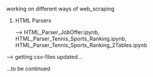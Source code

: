 working on different ways of web_scraping

1. HTML Parsers

    --> HTML_Parser_JobOffer.ipynb,
        HTML_Parser_Tennis_Sports_Ranking.ipynb, HTML_Parser_Tennis_Sports_Ranking_2Tables.ipynb

--> getting csv-files updated... 

...to be continued
